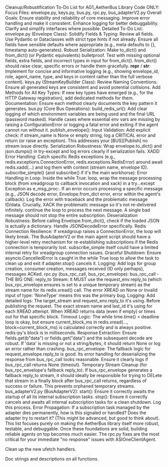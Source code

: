 Cleanup/Robustification To-Do List for AG1_AetherBus Library Code ONLY:
Focus Files: envelope.py, keys.py, bus.py, rpc.py, bus_adapterV2.py
Overall Goals:
Ensure stability and reliability of core messaging.
Improve error handling and make it consistent.
Enhance logging for better debuggability.
Clarify and simplify interfaces where possible.
Detailed To-Do List:
envelope.py (Envelope Class):
Solidify Fields & Typing: Review all fields. Use Pydantic or Dataclasses with strict type hints if not already. Ensure all fields have sensible defaults where appropriate (e.g., meta defaults to {}, timestamp auto-generates).
Robust Serialization: Make to_dict() and from_dict() (or Pydantic equivalents) bulletproof. Test with missing optional fields, extra fields, and incorrect types in input for from_dict(). from_dict() should raise clear, specific errors or handle them gracefully.
__repr__ / __str__: Implement for concise and informative logging (e.g., showing envelope_id, role, agent_name, type, and keys in content rather than the full verbose content).
keys.py (StreamKeyBuilder Class):
Review Naming Conventions: Ensure all generated keys are consistent and avoid potential collisions.
Add Methods for All Key Types: If new key types have emerged (e.g., for the HTTP Gateway registration), add dedicated methods for them.
Documentation: Ensure each method clearly documents the key pattern it generates.
bus.py (Core Bus Operations):
build_redis_url():
Add clear logging of which environment variables are being used and the final URL (password masked).
Handle cases where essential env vars are missing by raising a ConfigurationError or logging a fatal error and exiting if the agent cannot run without it.
publish_envelope():
Input Validation: Add explicit check: if stream_name is None or empty string, log a CRITICAL error and return (or raise an exception). This addresses your [BUS][Publish] no stream issue directly.
Serialization Robustness: Wrap envelope.to_dict() and json.dumps() in try-except and log errors clearly if serialization fails.
XADD Error Handling: Catch specific Redis exceptions (e.g., redis.exceptions.ConnectionError, redis.exceptions.RedisError) around await redis.xadd(...) and log them with context (stream name, envelope ID).
subscribe_simple() (and subscribe() if it's the main workhorse):
Error Handling in Loop:
Inside the while True: loop, wrap the message processing block (from xreadgroup to callback invocation and xack) in a try...except Exception as e_msg_proc:.
If an error occurs processing a specific message (e.g., JSON decode error, Envelope.from_dict error, error within the agent's callback):
Log the error with traceback and the problematic message ID/data.
Crucially, XACK the problematic message so it's not re-delivered infinitely.
continue the loop to process the next message. A single bad message should not stop the entire subscription.
Deserialization Robustness: Before calling Envelope.from_dict(), check if the loaded JSON is actually a dictionary. Handle JSONDecodeError specifically.
Redis Connection Resilience: If xreadgroup raises a ConnectionError, the loop will likely break. The BusAdapterV2 or the main agent script should have a higher-level retry mechanism for re-establishing subscriptions if the Redis connection is temporarily lost. subscribe_simple itself could have a limited internal retry for xreadgroup connection issues.
Graceful Shutdown: Ensure asyncio.CancelledError is caught in the while True loop to allow the task to clean up and exit if adapter.stop() cancels it.
Logging: Add logs for group creation, consumer creation, messages received (ID only perhaps), messages ACKed.
rpc.py (bus_rpc_call, bus_rpc_envelope):
bus_rpc_call - THE BIG ONE:
reply_to Stream: It MUST use the request_env.reply_to (which bus_rpc_envelope ensures is set to a unique temporary stream) as the stream name for its redis.xread() call. The error XREAD on None or Invalid input of type: 'NoneType' means this was the primary bug.
Logging: Add detailed logs:
The target_stream and request_env.reply_to it's using.
Before publishing the request.
The exact stream name and last_id it's using for each XREAD attempt.
When XREAD returns data (even if empty) or times out for that specific block.
Timeout Logic: The while time.time() < deadline loop is okay, but ensure current_block_ms in redis.xread(..., block=current_block_ms) is calculated correctly and is always positive. redis-py's block is in milliseconds.
Response Extraction: Ensure fields.get(b"data") or fields.get("data") and the subsequent decode are robust. If 'data' is missing or not a string/bytes, it should return None or log an error rather than crashing.
bus_rpc_envelope:
The fallback logic for request_envelope.reply_to is good.
Its error handling for deserializing the response from bus_rpc_call looks reasonable. Ensure it clearly logs if bus_rpc_call returns None (timeout).
Temporary Stream Cleanup (for bus_rpc_envelope's fallback reply_to): If bus_rpc_envelope generates a fallback reply_to stream, it should ideally be responsible for trying to DELete that stream in a finally block after bus_rpc_call returns, regardless of success or failure. This prevents orphaned temporary streams.
bus_adapterV2.py (BusAdapterV2):
start(): Ensure it correctly awaits the startup of all its internal subscription tasks.
stop(): Ensure it correctly cancels and awaits all internal subscription tasks for a clean shutdown. Log this process.
Error Propagation: If a subscription task managed by the adapter dies permanently, how is this signaled or handled? Does the adapter try to restart it? (This might be advanced, but good to think about).
This list focuses purely on making the AetherBus library itself more robust, testable, and debuggable. Once these foundations are solid, building reliable agents on top becomes much easier. The rpc.py fixes are the most critical for your immediate "no response" issues with ASIOneClientAgent.

Clean up the new ufetch handlers.

Doc strings and descriptions on all functions.

